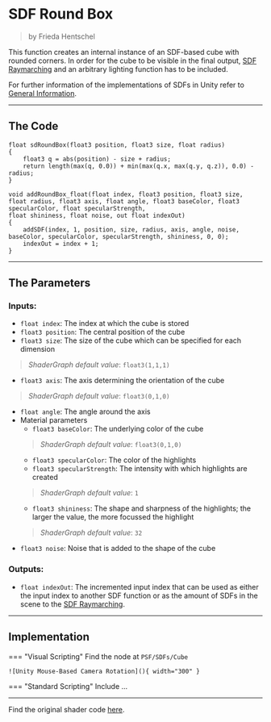 <div class="container">
    <h1 class="main-heading">SDF Round Box</h1>
    <blockquote class="author">by Frieda Hentschel</blockquote>
</div>

This function creates an internal instance of an SDF-based cube with rounded corners. In order for the cube to be visible in the final output, [SDF Raymarching](...) and an arbitrary lighting function has to be included. 

For further information of the implementations of SDFs in Unity refer to [General Information](generalInformation.md).

---

## The Code

``` hlsl
float sdRoundBox(float3 position, float3 size, float radius)
{
    float3 q = abs(position) - size + radius;
    return length(max(q, 0.0)) + min(max(q.x, max(q.y, q.z)), 0.0) - radius;
}

void addRoundBox_float(float index, float3 position, float3 size, float radius, float3 axis, float angle, float3 baseColor, float3 specularColor, float specularStrength,
float shininess, float noise, out float indexOut)
{
    addSDF(index, 1, position, size, radius, axis, angle, noise, baseColor, specularColor, specularStrength, shininess, 0, 0);
    indexOut = index + 1;
}
```

---

## The Parameters

### Inputs:
- ```float index```: The index at which the cube is stored 
- ```float3 position```: The central position of the cube
- ```float3 size```: The size of the cube which can be specified for each dimension
> *ShaderGraph default value*: ```float3(1,1,1)```
- ```float3 axis```: The axis determining the orientation of the cube
> *ShaderGraph default value*: ```float3(0,1,0)```
- ```float angle```: The angle around the axis 
- Material parameters
    - ```float3 baseColor```: The underlying color of the cube
    > *ShaderGraph default value*: ```float3(0,1,0)```
    - ```float3 specularColor```: The color of the highlights
    - ```float3 specularStrength```: The intensity with which highlights are created
    > *ShaderGraph default value*: ```1```
    - ```float3 shininess```: The shape and sharpness of the highlights; the larger the value, the more focussed the highlight
    > *ShaderGraph default value*: ```32```
- ```float3 noise```: Noise that is added to the shape of the cube


### Outputs:
- ```float indexOut```: The incremented input index that can be used as either the input index to another SDF function or as the amount of SDFs in the scene to the [SDF Raymarching](...).  

---

## Implementation

=== "Visual Scripting"
    Find the node at `PSF/SDFs/Cube`

    ![Unity Mouse-Based Camera Rotation](){ width="300" }

=== "Standard Scripting"
    Include ...

---

Find the original shader code [here](..).